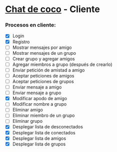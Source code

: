 # [Chat de coco](https://github.com/coco-chat) - Cliente

### Procesos en cliente:

- [x] Login
- [x] Registro
- [ ] Mostrar mensajes por amigo
- [ ] Mostrar mensajes de un grupo
- [ ] Crear grupo y agregar amigos
- [ ] Agregar miembros a grupo (después de crearlo)
- [ ] Enviar petición de amistad a amigo
- [ ] Aceptar peticiones de amigos
- [ ] Aceptar peticiones de grupos
- [ ] Enviar mensaje a amigo
- [ ] Enviar mensaje a grupo
- [x] Modificar apodo de amigo
- [ ] Modificar nombre a grupo
- [ ] Eliminar amigo
- [ ] Eliminar miembro de un grupo
- [ ] Eliminar grupo
- [x] Desplegar lista de desconectados
- [x] Desplegar lista de conectados
- [x] Desplegar lista de amigos
- [x] Desplegar lista de grupos
